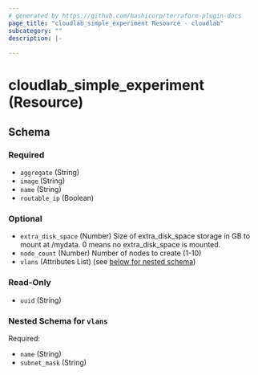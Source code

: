 ```yaml
---
# generated by https://github.com/hashicorp/terraform-plugin-docs
page_title: "cloudlab_simple_experiment Resource - cloudlab"
subcategory: ""
description: |-
  
---
```


# cloudlab_simple_experiment (Resource)





<!-- schema generated by tfplugindocs -->
## Schema

### Required

- `aggregate` (String)
- `image` (String)
- `name` (String)
- `routable_ip` (Boolean)

### Optional

- `extra_disk_space` (Number) Size of extra_disk_space storage in GB to mount at /mydata. 0 means no extra_disk_space is mounted.
- `node_count` (Number) Number of nodes to create (1-10)
- `vlans` (Attributes List) (see [below for nested schema](#nestedatt--vlans))

### Read-Only

- `uuid` (String)

<a id="nestedatt--vlans"></a>
### Nested Schema for `vlans`

Required:

- `name` (String)
- `subnet_mask` (String)
